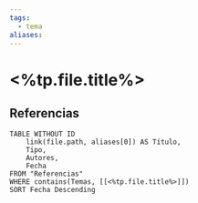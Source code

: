 ```yaml
---
tags:
  - tema
aliases:
---
```

# <%tp.file.title%>

## Referencias
```dataview
TABLE WITHOUT ID
    link(file.path, aliases[0]) AS Título,
    Tipo,
    Autores,
    Fecha
FROM "Referencias"
WHERE contains(Temas, [[<%tp.file.title%>]])
SORT Fecha Descending
```

